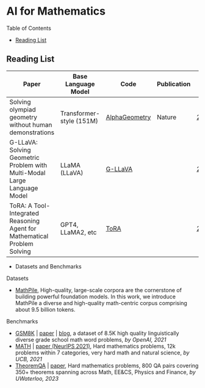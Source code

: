 # AI for Mathematics

Table of Contents

- [Reading List](#reading-list)

## Reading List

| Paper                                                                    | Base Language Model | Code                                        | Publication       | Preprint                                    | Affiliation |
| ------------------------------------------------------------------------ | ------------------- | ------------------------------------------- | ----------------- | ------------------------------------------- | ----------- |
|      Solving olympiad geometry without human demonstrations                                                                    |  Transformer-style (151M)                  |          [AlphaGeometry](https://github.com/google-deepmind/alphageometry)                                   |             Nature      |                   [2401.blog](https://deepmind.google/discover/blog/alphageometry-an-olympiad-level-ai-system-for-geometry/)                          |   DeepMind          |
| G-LLaVA: Solving Geometric Problem with Multi-Modal Large Language Model | LLaMA (LLaVA)       | [G-LLaVA](https://github.com/pipilurj/G-LLaVA) |                   | [2312.11370](https://arxiv.org/abs/2312.11370) | HUAWEI      |
| ToRA: A Tool-Integrated Reasoning Agent for Mathematical Problem Solving |    GPT4, LLaMA2, etc                 | [ToRA](https://github.com/microsoft/ToRA)      |  | [2309.17452](https://arxiv.org/abs/2309.17452) | Microsoft   |

- Datasets and Benchmarks

Datasets

- [MathPile](https://github.com/GAIR-NLP/MathPile), High-quality, large-scale corpora are the cornerstone of building powerful foundation models. In this work, we introduce MathPile a diverse and high-quality math-centric corpus comprising about 9.5 billion tokens.

Benchmarks

- [GSM8K](https://github.com/openai/grade-school-math) | [paper](https://arxiv.org/abs/2110.14168) | [blog](https://openai.com/blog/grade-school-math/), a dataset of 8.5K high quality linguistically diverse grade school math word problems, *by OpenAI, 2021*
- [MATH](https://github.com/hendrycks/math) | [paper (NeurIPS 2021)](https://arxiv.org/abs/2103.03874), Hard mathematics problems, 12k problems within 7 categories, very hard math and natural science, *by UCB, 2021*
- [TheoremQA](https://github.com/wenhuchen/TheoremQA) | [paper](https://arxiv.org/abs/2305.12524), Hard mathematics problems, 800 QA pairs covering 350+ theorems spanning across Math, EE&CS, Physics and Finance, *by UWaterloo, 2023*
